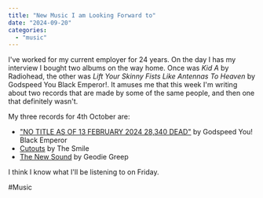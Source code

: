 ```yaml
---
title: "New Music I am Looking Forward to"
date: "2024-09-20"
categories: 
  - "music"
---
```


I've worked for my current employer for 24 years. On the day I has my interview I bought two albums on the way home. Once was _Kid A_ by Radiohead, the other was _Lift Your Skinny Fists Like Antennas To Heaven_ by Godspeed You Black Emperor!. It amuses me that this week I'm writing about two records that are made by some of the same people, and then one that definitely wasn't.

My three records for 4th October are:

* ["NO​ ​TITLE AS OF 13 FEBRUARY 2024 28​,​340 DEAD"](https://godspeedyoublackemperor.bandcamp.com/album/no-title-as-of-13-february-2024-28340-dead) by Godspeed You! Black Emperor
* [Cutouts](https://thesmile.bandcamp.com/merch/the-smile-cutouts-standard-lp-uk-row-orders) by The Smile
* [The New Sound](https://geordiegreep.bandcamp.com/album/the-new-sound) by Geodie Greep

I think I know what I'll be listening to on Friday.

#Music